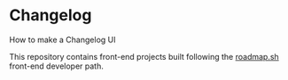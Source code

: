 # Changelog
How to make a Changelog UI

This repository contains front-end projects built following the [roadmap.sh](https://roadmap.sh/projects/changelog-component) front-end developer path.
